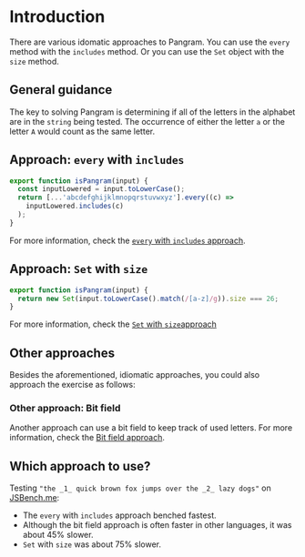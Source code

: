 # Introduction

There are various idomatic approaches to Pangram.
You can use the `every` method with the `includes` method.
Or you can use the `Set` object with the `size` method.

## General guidance

The key to solving Pangram is determining if all of the letters in the alphabet are in the `string` being tested.
The occurrence of either the letter `a` or the letter `A` would count as the same letter.

## Approach: `every` with `includes`

```javascript
export function isPangram(input) {
  const inputLowered = input.toLowerCase();
  return [...'abcdefghijklmnopqrstuvwxyz'].every((c) =>
    inputLowered.includes(c)
  );
}
```

For more information, check the [`every` with `includes` approach][approach-every-includes].

## Approach: `Set` with `size`

```javascript
export function isPangram(input) {
  return new Set(input.toLowerCase().match(/[a-z]/g)).size === 26;
}
```

For more information, check the [`Set` with `size`approach][approach-set-size]

## Other approaches

Besides the aforementioned, idiomatic approaches, you could also approach the exercise as follows:

### Other approach: Bit field

Another approach can use a bit field to keep track of used letters.
For more information, check the [Bit field approach][approach-bitfield].

## Which approach to use?

Testing `"the _1_ quick brown fox jumps over the _2_ lazy dogs"` on [JSBench.me][jsbench-me]:

- The `every` with `includes` approach benched fastest.
- Although the bit field approach is often faster in other languages, it was about 45% slower.
- `Set` with `size` was about 75% slower.

[approach-every-includes]: https://exercism.org/tracks/javascript/exercises/pangram/approaches/every-includes
[approach-set-size]: https://exercism.org/tracks/javascript/exercises/pangram/approaches/set-size
[approach-bitfield]: https://exercism.org/tracks/javascript/exercises/pangram/approaches/bitfield
[jsbench-me]: https://jsbench.me/
